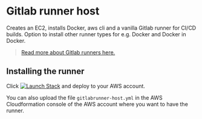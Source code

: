 # Gitlab runner host

Creates an EC2, installs Docker, aws cli and a vanilla Gitlab runner for CI/CD builds. Option to install other runner types for e.g. Docker and Docker in Docker.


> <a href="https://docs.gitlab.com/ee/ci/runners" target="_blank">Read more about Gitlab runners here.</a>

## Installing the runner
Click [![Launch Stack](https://cdn.rawgit.com/buildkite/cloudformation-launch-stack-button-svg/master/launch-stack.svg)](https://console.aws.amazon.com/cloudformation/home#/stacks/new?stackName=gitlab-runner&amp;templateURL=https://s3-eu-west-1.amazonaws.com/scaniadevtools-aws-templates/gitlabrunner-host.yml) and deploy to your AWS account.

You can also upload the file `gitlabrunner-host.yml` in the AWS Cloudformation console of the AWS account where you want to have the runner.

